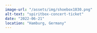 ```yaml
---
image-url: "/assets/img/shoebox1030.png"
alt-text: "spiritbox-concert-ticket"
date: "2022-06-21"
location: "Hamburg, Germany"
---
```



